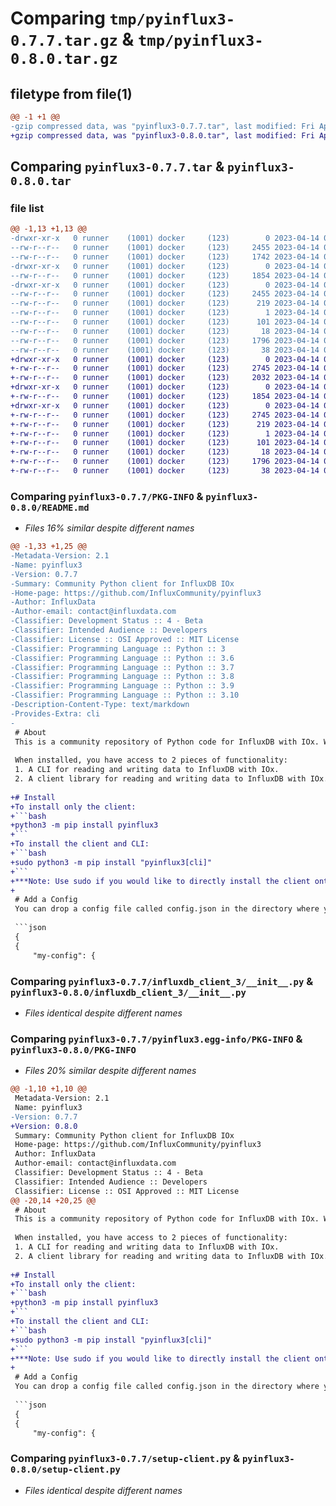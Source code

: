 # Comparing `tmp/pyinflux3-0.7.7.tar.gz` & `tmp/pyinflux3-0.8.0.tar.gz`

## filetype from file(1)

```diff
@@ -1 +1 @@
-gzip compressed data, was "pyinflux3-0.7.7.tar", last modified: Fri Apr 14 08:21:30 2023, max compression
+gzip compressed data, was "pyinflux3-0.8.0.tar", last modified: Fri Apr 14 08:42:12 2023, max compression
```

## Comparing `pyinflux3-0.7.7.tar` & `pyinflux3-0.8.0.tar`

### file list

```diff
@@ -1,13 +1,13 @@
-drwxr-xr-x   0 runner    (1001) docker     (123)        0 2023-04-14 08:21:30.013379 pyinflux3-0.7.7/
--rw-r--r--   0 runner    (1001) docker     (123)     2455 2023-04-14 08:21:30.013379 pyinflux3-0.7.7/PKG-INFO
--rw-r--r--   0 runner    (1001) docker     (123)     1742 2023-04-14 08:21:24.000000 pyinflux3-0.7.7/README.md
-drwxr-xr-x   0 runner    (1001) docker     (123)        0 2023-04-14 08:21:30.013379 pyinflux3-0.7.7/influxdb_client_3/
--rw-r--r--   0 runner    (1001) docker     (123)     1854 2023-04-14 08:21:24.000000 pyinflux3-0.7.7/influxdb_client_3/__init__.py
-drwxr-xr-x   0 runner    (1001) docker     (123)        0 2023-04-14 08:21:30.013379 pyinflux3-0.7.7/pyinflux3.egg-info/
--rw-r--r--   0 runner    (1001) docker     (123)     2455 2023-04-14 08:21:29.000000 pyinflux3-0.7.7/pyinflux3.egg-info/PKG-INFO
--rw-r--r--   0 runner    (1001) docker     (123)      219 2023-04-14 08:21:30.000000 pyinflux3-0.7.7/pyinflux3.egg-info/SOURCES.txt
--rw-r--r--   0 runner    (1001) docker     (123)        1 2023-04-14 08:21:29.000000 pyinflux3-0.7.7/pyinflux3.egg-info/dependency_links.txt
--rw-r--r--   0 runner    (1001) docker     (123)      101 2023-04-14 08:21:29.000000 pyinflux3-0.7.7/pyinflux3.egg-info/requires.txt
--rw-r--r--   0 runner    (1001) docker     (123)       18 2023-04-14 08:21:29.000000 pyinflux3-0.7.7/pyinflux3.egg-info/top_level.txt
--rw-r--r--   0 runner    (1001) docker     (123)     1796 2023-04-14 08:21:24.000000 pyinflux3-0.7.7/setup-client.py
--rw-r--r--   0 runner    (1001) docker     (123)       38 2023-04-14 08:21:30.013379 pyinflux3-0.7.7/setup.cfg
+drwxr-xr-x   0 runner    (1001) docker     (123)        0 2023-04-14 08:42:12.582271 pyinflux3-0.8.0/
+-rw-r--r--   0 runner    (1001) docker     (123)     2745 2023-04-14 08:42:12.578271 pyinflux3-0.8.0/PKG-INFO
+-rw-r--r--   0 runner    (1001) docker     (123)     2032 2023-04-14 08:42:05.000000 pyinflux3-0.8.0/README.md
+drwxr-xr-x   0 runner    (1001) docker     (123)        0 2023-04-14 08:42:12.578271 pyinflux3-0.8.0/influxdb_client_3/
+-rw-r--r--   0 runner    (1001) docker     (123)     1854 2023-04-14 08:42:05.000000 pyinflux3-0.8.0/influxdb_client_3/__init__.py
+drwxr-xr-x   0 runner    (1001) docker     (123)        0 2023-04-14 08:42:12.578271 pyinflux3-0.8.0/pyinflux3.egg-info/
+-rw-r--r--   0 runner    (1001) docker     (123)     2745 2023-04-14 08:42:12.000000 pyinflux3-0.8.0/pyinflux3.egg-info/PKG-INFO
+-rw-r--r--   0 runner    (1001) docker     (123)      219 2023-04-14 08:42:12.000000 pyinflux3-0.8.0/pyinflux3.egg-info/SOURCES.txt
+-rw-r--r--   0 runner    (1001) docker     (123)        1 2023-04-14 08:42:12.000000 pyinflux3-0.8.0/pyinflux3.egg-info/dependency_links.txt
+-rw-r--r--   0 runner    (1001) docker     (123)      101 2023-04-14 08:42:12.000000 pyinflux3-0.8.0/pyinflux3.egg-info/requires.txt
+-rw-r--r--   0 runner    (1001) docker     (123)       18 2023-04-14 08:42:12.000000 pyinflux3-0.8.0/pyinflux3.egg-info/top_level.txt
+-rw-r--r--   0 runner    (1001) docker     (123)     1796 2023-04-14 08:42:05.000000 pyinflux3-0.8.0/setup-client.py
+-rw-r--r--   0 runner    (1001) docker     (123)       38 2023-04-14 08:42:12.582271 pyinflux3-0.8.0/setup.cfg
```

### Comparing `pyinflux3-0.7.7/PKG-INFO` & `pyinflux3-0.8.0/README.md`

 * *Files 16% similar despite different names*

```diff
@@ -1,33 +1,25 @@
-Metadata-Version: 2.1
-Name: pyinflux3
-Version: 0.7.7
-Summary: Community Python client for InfluxDB IOx
-Home-page: https://github.com/InfluxCommunity/pyinflux3
-Author: InfluxData
-Author-email: contact@influxdata.com
-Classifier: Development Status :: 4 - Beta
-Classifier: Intended Audience :: Developers
-Classifier: License :: OSI Approved :: MIT License
-Classifier: Programming Language :: Python :: 3
-Classifier: Programming Language :: Python :: 3.6
-Classifier: Programming Language :: Python :: 3.7
-Classifier: Programming Language :: Python :: 3.8
-Classifier: Programming Language :: Python :: 3.9
-Classifier: Programming Language :: Python :: 3.10
-Description-Content-Type: text/markdown
-Provides-Extra: cli
-
 # About
 This is a community repository of Python code for InfluxDB with IOx. While this code is built on officially supported APIs, the library and CLI here are not officially support by Influx Data. 
 
 When installed, you have access to 2 pieces of functionality:
 1. A CLI for reading and writing data to InfluxDB with IOx.
 2. A client library for reading and writing data to InfluxDB with IOx.
 
+# Install
+To install only the client:
+```bash
+python3 -m pip install pyinflux3
+```
+To install the client and CLI:
+```bash
+sudo python3 -m pip install "pyinflux3[cli]"
+```
+***Note: Use sudo if you would like to directly install the client onto your path. Otherwise use the `--user` flag.**
+
 # Add a Config
 You can drop a config file called config.json in the directory where you are running the influx3 command:
 
 ```json
 {
 {
     "my-config": {
```

### Comparing `pyinflux3-0.7.7/influxdb_client_3/__init__.py` & `pyinflux3-0.8.0/influxdb_client_3/__init__.py`

 * *Files identical despite different names*

### Comparing `pyinflux3-0.7.7/pyinflux3.egg-info/PKG-INFO` & `pyinflux3-0.8.0/PKG-INFO`

 * *Files 20% similar despite different names*

```diff
@@ -1,10 +1,10 @@
 Metadata-Version: 2.1
 Name: pyinflux3
-Version: 0.7.7
+Version: 0.8.0
 Summary: Community Python client for InfluxDB IOx
 Home-page: https://github.com/InfluxCommunity/pyinflux3
 Author: InfluxData
 Author-email: contact@influxdata.com
 Classifier: Development Status :: 4 - Beta
 Classifier: Intended Audience :: Developers
 Classifier: License :: OSI Approved :: MIT License
@@ -20,14 +20,25 @@
 # About
 This is a community repository of Python code for InfluxDB with IOx. While this code is built on officially supported APIs, the library and CLI here are not officially support by Influx Data. 
 
 When installed, you have access to 2 pieces of functionality:
 1. A CLI for reading and writing data to InfluxDB with IOx.
 2. A client library for reading and writing data to InfluxDB with IOx.
 
+# Install
+To install only the client:
+```bash
+python3 -m pip install pyinflux3
+```
+To install the client and CLI:
+```bash
+sudo python3 -m pip install "pyinflux3[cli]"
+```
+***Note: Use sudo if you would like to directly install the client onto your path. Otherwise use the `--user` flag.**
+
 # Add a Config
 You can drop a config file called config.json in the directory where you are running the influx3 command:
 
 ```json
 {
 {
     "my-config": {
```

### Comparing `pyinflux3-0.7.7/setup-client.py` & `pyinflux3-0.8.0/setup-client.py`

 * *Files identical despite different names*


